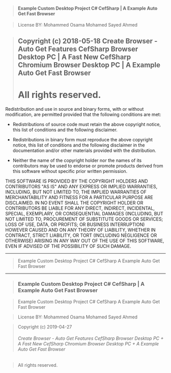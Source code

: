 > #### Example Custom Desktop Project C# CefSharp | A Example Auto Get Fast Browser

> License BY: Mohammed Osama Mohamed Sayed Ahmed

> ## Copyright (c)  2018-05-18  Create Browser - Auto Get Features CefSharp Browser Desktop PC | A Fast New CefSharp Chromium Browser Desktop PC | A Example Auto Get Fast Browser
> # All rights reserved.


Redistribution and use in source and binary forms, with or without
modification, are permitted provided that the following conditions are met:

* Redistributions of source code must retain the above copyright notice, this
  list of conditions and the following disclaimer.

* Redistributions in binary form must reproduce the above copyright notice,
  this list of conditions and the following disclaimer in the documentation
  and/or other materials provided with the distribution.

* Neither the name of the copyright holder nor the names of its
  contributors may be used to endorse or promote products derived from
  this software without specific prior written permission.

THIS SOFTWARE IS PROVIDED BY THE COPYRIGHT HOLDERS AND CONTRIBUTORS "AS IS"
AND ANY EXPRESS OR IMPLIED WARRANTIES, INCLUDING, BUT NOT LIMITED TO, THE
IMPLIED WARRANTIES OF MERCHANTABILITY AND FITNESS FOR A PARTICULAR PURPOSE ARE
DISCLAIMED. IN NO EVENT SHALL THE COPYRIGHT HOLDER OR CONTRIBUTORS BE LIABLE
FOR ANY DIRECT, INDIRECT, INCIDENTAL, SPECIAL, EXEMPLARY, OR CONSEQUENTIAL
DAMAGES (INCLUDING, BUT NOT LIMITED TO, PROCUREMENT OF SUBSTITUTE GOODS OR
SERVICES; LOSS OF USE, DATA, OR PROFITS; OR BUSINESS INTERRUPTION) HOWEVER
CAUSED AND ON ANY THEORY OF LIABILITY, WHETHER IN CONTRACT, STRICT LIABILITY,
OR TORT (INCLUDING NEGLIGENCE OR OTHERWISE) ARISING IN ANY WAY OUT OF THE USE
OF THIS SOFTWARE, EVEN IF ADVISED OF THE POSSIBILITY OF SUCH DAMAGE.


***

> Example Custom Desktop Project C# CefSharp 
A Example Auto Get Fast Browser

***
> ### Example Custom Desktop Project C# CefSharp | A Example Auto Get Fast Browser

> Example Custom Desktop Project C# CefSharp 
A Example Auto Get Fast Browser

> License BY: Mohammed Osama Mohamed Sayed Ahmed

> Copyright (c)  2019-04-27 
> ###### Create Browser - Auto Get Features CefSharp Browser Desktop PC + A Fast New CefSharp Chromium Browser Desktop PC + A Example Auto Get Fast Browser

> All rights reserved.


